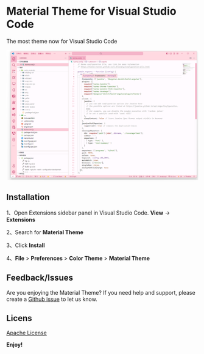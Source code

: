 # Material Theme for Visual Studio Code

The most theme now for Visual Studio Code

![01 screenshot](https://github.com/scung-cn/material-theme-vsc/blob/master/screenshots/01.png?raw=true)


## Installation

1、Open Extensions sidebar panel in Visual Studio Code. **View** → **Extensions**

2、Search for **Material Theme**

3、Click **Install**

4、**File** > **Preferences** > **Color Theme** > **Material Theme**

## Feedback/Issues

Are you enjoying the Material Theme? If you need help and support, please create a [Github issue](https://github.com/scung-cn/material-theme-vsc/issues) to let us know.

## Licens

[Apache License](https://github.com/scung-cn/material-theme-vsc/blob/master/LICENSE)

**Enjoy!**
